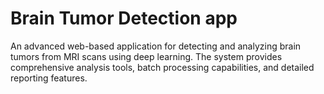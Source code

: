 # Brain Tumor Detection app
 An advanced web-based application for detecting and analyzing brain tumors from MRI scans using deep learning. The system provides comprehensive analysis tools, batch processing capabilities, and detailed reporting features.
